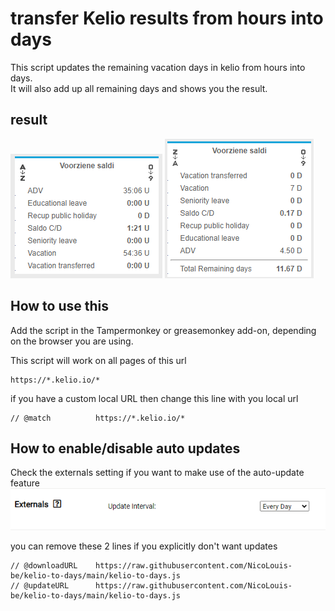 # transfer Kelio results from hours into days
This script updates the remaining vacation days in kelio from hours into days.  
It will also add up all remaining days and shows you the result.


## result
![before](https://github.com/NicoLouis-be/kelio-to-days/blob/main/images/before_inDays.png)
![after](https://github.com/NicoLouis-be/kelio-to-days/blob/main/images/after_inDays.png)

## How to use this
Add the script in the Tampermonkey or greasemonkey add-on, depending on the browser you are using.  
  
This script will work on all pages of this url 
```
https://*.kelio.io/*
```

if you have a custom local URL then change this line with you local url
```
// @match          https://*.kelio.io/* 
```
  
## How to enable/disable auto updates
Check the externals setting if you want to make use of the auto-update feature  
![auto-update](https://github.com/NicoLouis-be/kelio-to-days/blob/main/images/AutoUpdate.png)  

you can remove these 2 lines if you explicitly don't want updates  
```
// @downloadURL    https://raw.githubusercontent.com/NicoLouis-be/kelio-to-days/main/kelio-to-days.js  
// @updateURL      https://raw.githubusercontent.com/NicoLouis-be/kelio-to-days/main/kelio-to-days.js  
```